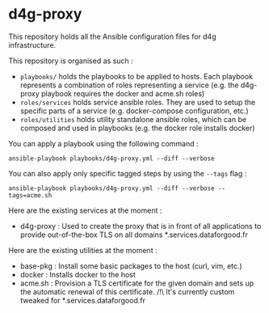 # d4g-proxy

This repository holds all the Ansible configuration files for d4g infrastructure.

This repository is organised as such :
 - `playbooks/` holds the playbooks to be applied to hosts. Each playbook represents a combination of roles representing a service (e.g. the d4g-proxy playbook requires the docker and acme.sh roles)
 - `roles/services` holds service ansible roles. They are used to setup the specific parts of a service (e.g. docker-compose configuration, etc.)
 - `roles/utilities` holds utility standalone ansible roles, which can be composed and used in playbooks (e.g. the docker role installs docker)

You can apply a playbook using the following command :
```
ansible-playbook playbooks/d4g-proxy.yml --diff --verbose
```

You can also apply only specific tagged steps by using the `--tags` flag :
```
ansible-playbook playbooks/d4g-proxy.yml --diff --verbose --tags=acme.sh
```

Here are the existing services at the moment :
  - d4g-proxy : Used to create the proxy that is in front of all applications to provide out-of-the-box TLS on all domains *.services.dataforgood.fr


Here are the existing utilities at the moment :
  - base-pkg : Install some basic packages to the host (curl, vim, etc.)
  - docker : Installs docker to the host
  - acme.sh : Provision a TLS certificate for the given domain and sets up the automatic renewal of this certificate. /!\ It's currently custom tweaked for *.services.dataforgood.fr
